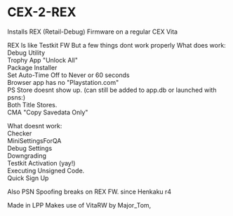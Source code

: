 # CEX-2-REX
Installs REX (Retail-Debug) Firmware on a regular CEX Vita

REX Is like Testkit FW But a few things dont work properly
What does work:                                          
Debug Utility                                      
Trophy App "Unlock All"                               
Package Installer                         
Set Auto-Time Off to Never or 60 seconds                              
Browser app has no "Playstation.com"                                 
PS Store doesnt show up. (can still be added to app.db or launched with psns:)                              
Both Title Stores.                     
CMA "Copy Savedata Only"                               

What doesnt work:                        
Checker                   
MiniSettingsForQA            
Debug Settings            
Downgrading                 
Testkit Activation (yay!)               
Executing Unsigned Code.                   
Quick Sign Up                           

Also PSN Spoofing breaks on REX FW. since Henkaku r4 

Made in LPP
Makes use of VitaRW by Major_Tom,

